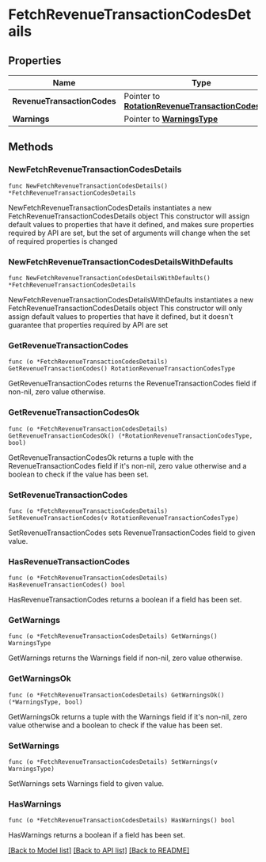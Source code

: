 # FetchRevenueTransactionCodesDetails

## Properties

Name | Type | Description | Notes
------------ | ------------- | ------------- | -------------
**RevenueTransactionCodes** | Pointer to [**RotationRevenueTransactionCodesType**](RotationRevenueTransactionCodesType.md) |  | [optional] 
**Warnings** | Pointer to [**WarningsType**](WarningsType.md) |  | [optional] 

## Methods

### NewFetchRevenueTransactionCodesDetails

`func NewFetchRevenueTransactionCodesDetails() *FetchRevenueTransactionCodesDetails`

NewFetchRevenueTransactionCodesDetails instantiates a new FetchRevenueTransactionCodesDetails object
This constructor will assign default values to properties that have it defined,
and makes sure properties required by API are set, but the set of arguments
will change when the set of required properties is changed

### NewFetchRevenueTransactionCodesDetailsWithDefaults

`func NewFetchRevenueTransactionCodesDetailsWithDefaults() *FetchRevenueTransactionCodesDetails`

NewFetchRevenueTransactionCodesDetailsWithDefaults instantiates a new FetchRevenueTransactionCodesDetails object
This constructor will only assign default values to properties that have it defined,
but it doesn't guarantee that properties required by API are set

### GetRevenueTransactionCodes

`func (o *FetchRevenueTransactionCodesDetails) GetRevenueTransactionCodes() RotationRevenueTransactionCodesType`

GetRevenueTransactionCodes returns the RevenueTransactionCodes field if non-nil, zero value otherwise.

### GetRevenueTransactionCodesOk

`func (o *FetchRevenueTransactionCodesDetails) GetRevenueTransactionCodesOk() (*RotationRevenueTransactionCodesType, bool)`

GetRevenueTransactionCodesOk returns a tuple with the RevenueTransactionCodes field if it's non-nil, zero value otherwise
and a boolean to check if the value has been set.

### SetRevenueTransactionCodes

`func (o *FetchRevenueTransactionCodesDetails) SetRevenueTransactionCodes(v RotationRevenueTransactionCodesType)`

SetRevenueTransactionCodes sets RevenueTransactionCodes field to given value.

### HasRevenueTransactionCodes

`func (o *FetchRevenueTransactionCodesDetails) HasRevenueTransactionCodes() bool`

HasRevenueTransactionCodes returns a boolean if a field has been set.

### GetWarnings

`func (o *FetchRevenueTransactionCodesDetails) GetWarnings() WarningsType`

GetWarnings returns the Warnings field if non-nil, zero value otherwise.

### GetWarningsOk

`func (o *FetchRevenueTransactionCodesDetails) GetWarningsOk() (*WarningsType, bool)`

GetWarningsOk returns a tuple with the Warnings field if it's non-nil, zero value otherwise
and a boolean to check if the value has been set.

### SetWarnings

`func (o *FetchRevenueTransactionCodesDetails) SetWarnings(v WarningsType)`

SetWarnings sets Warnings field to given value.

### HasWarnings

`func (o *FetchRevenueTransactionCodesDetails) HasWarnings() bool`

HasWarnings returns a boolean if a field has been set.


[[Back to Model list]](../README.md#documentation-for-models) [[Back to API list]](../README.md#documentation-for-api-endpoints) [[Back to README]](../README.md)


